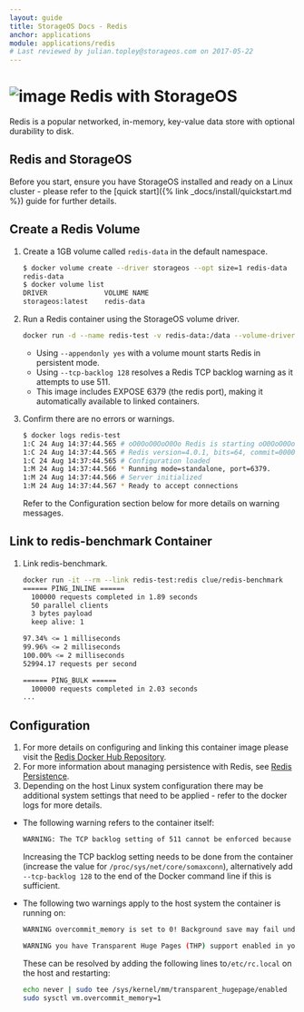 ```yaml
---
layout: guide
title: StorageOS Docs - Redis
anchor: applications
module: applications/redis
# Last reviewed by julian.topley@storageos.com on 2017-05-22
---
```


# ![image](/images/docs/explore/redislogo.png) Redis with StorageOS

Redis is a popular networked, in-memory, key-value data store with optional
durability to disk.

## Redis and StorageOS

Before you start, ensure you have StorageOS installed and ready on a Linux
cluster - please refer to the [quick start]({% link _docs/install/quickstart.md %})
guide for further details.

## Create a Redis Volume

1. Create a 1GB volume called `redis-data` in the default namespace.

   ```bash
   $ docker volume create --driver storageos --opt size=1 redis-data
   redis-data
   $ docker volume list
   DRIVER              VOLUME NAME
   storageos:latest    redis-data
   ```

1. Run a Redis container using the StorageOS volume driver.

   ```bash
   docker run -d --name redis-test -v redis-data:/data --volume-driver=storageos redis redis-server --appendonly yes --tcp-backlog 128
   ```

   * Using `--appendonly yes` with a volume mount starts Redis in persistent
     mode.
   * Using `--tcp-backlog 128` resolves a Redis TCP backlog warning as it
     attempts to use 511.
   * This image includes EXPOSE 6379 (the redis port), making it automatically
     available to linked containers.

1. Confirm there are no errors or warnings.

   ```bash
   $ docker logs redis-test
   1:C 24 Aug 14:37:44.565 # oO0OoO0OoO0Oo Redis is starting oO0OoO0OoO0Oo
   1:C 24 Aug 14:37:44.565 # Redis version=4.0.1, bits=64, commit=00000000, modified=0, pid=1, just started
   1:C 24 Aug 14:37:44.565 # Configuration loaded
   1:M 24 Aug 14:37:44.566 * Running mode=standalone, port=6379.
   1:M 24 Aug 14:37:44.566 # Server initialized
   1:M 24 Aug 14:37:44.567 * Ready to accept connections
   ```

   Refer to the Configuration section below for more details on warning messages.

## Link to redis-benchmark Container

1. Link redis-benchmark.

   ```bash
   docker run -it --rm --link redis-test:redis clue/redis-benchmark
   ====== PING_INLINE ======
     100000 requests completed in 1.89 seconds
     50 parallel clients
     3 bytes payload
     keep alive: 1

   97.34% <= 1 milliseconds
   99.96% <= 2 milliseconds
   100.00% <= 2 milliseconds
   52994.17 requests per second

   ====== PING_BULK ======
     100000 requests completed in 2.03 seconds
   ...
   ```

## Configuration

1. For more details on configuring and linking this container image please visit
   the  [Redis Docker Hub Repository](https://hub.docker.com/_/redis/).
1. For more information about managing persistence with Redis, see
   [Redis Persistence](https://redis.io/topics/persistence/).
1. Depending on the host Linux system configuration there may be additional
   system settings that need to be applied - refer to the docker logs for more
   details.

* The following warning refers to the container itself:

   ```bash
   WARNING: The TCP backlog setting of 511 cannot be enforced because /proc/sys/net/core/somaxconn is set to the lower value of 128.
   ```

   Increasing the TCP backlog setting needs to be done from the container
   (increase the value for `/proc/sys/net/core/somaxconn`), alternatively add
   `--tcp-backlog 128` to the end of the Docker command line if this is
   sufficient.

* The following two warnings apply to the host system the container is running
  on:

   ```bash
   WARNING overcommit_memory is set to 0! Background save may fail under low memory condition. To fix this issue add 'vm.overcommit_memory = 1' to /etc/sysctl.conf and then reboot or run the command 'sysctl vm.overcommit_memory=1' for this to take effect.
   ```

   ```bash
   WARNING you have Transparent Huge Pages (THP) support enabled in your kernel. This will create latency and memory usage issues with Redis. To fix this issue run the command 'echo never > /sys/kernel/mm/transparent_hugepage/enabled' as root, and add it to your /etc/rc.local in order to retain the setting after a reboot. Redis must be restarted after THP is disabled.
   ```

   These can be resolved by adding the following lines to`/etc/rc.local` on the
   host and restarting:

   ```bash
   echo never | sudo tee /sys/kernel/mm/transparent_hugepage/enabled
   sudo sysctl vm.overcommit_memory=1
   ```
